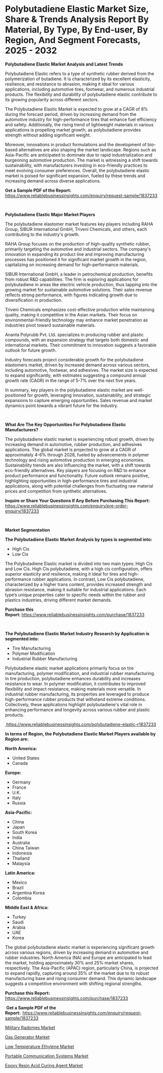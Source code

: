 <p><h1>Polybutadiene Elastic Market Size, Share & Trends Analysis Report By Material, By Type, By End-user, By Region, And Segment Forecasts, 2025 - 2032</h1></p><p><strong>Polybutadiene Elastic Market Analysis and Latest Trends</strong></p>
<p><p>Polybutadiene Elastic refers to a type of synthetic rubber derived from the polymerization of butadiene. It is characterized by its excellent elasticity, resilience, and resistance to abrasion, making it ideal for various applications, including automotive tires, footwear, and numerous industrial products. The flexibility and durability of polybutadiene elastic contribute to its growing popularity across different sectors.</p><p>The Polybutadiene Elastic Market is expected to grow at a CAGR of 8% during the forecast period, driven by increasing demand from the automotive industry for high-performance tires that enhance fuel efficiency and safety. Additionally, the rising trend of lightweight materials in various applications is propelling market growth, as polybutadiene provides strength without adding significant weight. </p><p>Moreover, innovations in product formulations and the development of bio-based alternatives are also shaping the market landscape. Regions such as Asia-Pacific are anticipated to dominate due to rapid industrialization and burgeoning automotive production. The market is witnessing a shift towards sustainability, with manufacturers investing in eco-friendly practices to meet evolving consumer preferences. Overall, the polybutadiene elastic market is poised for significant expansion, fueled by these trends and increasing demand across diverse applications.</p></p>
<p><strong>Get a Sample PDF of the Report:&nbsp;</strong> <a href="https://www.reliablebusinessinsights.com/enquiry/request-sample/1837233?utm_campaign=1091&utm_medium=2&utm_source=Github&utm_content=ia&utm_term=03022025&utm_id=polybutadiene-elastic">https://www.reliablebusinessinsights.com/enquiry/request-sample/1837233</a></p>
<p>&nbsp;</p>
<p><strong>Polybutadiene Elastic Major Market Players</strong></p>
<p><p>The polybutadiene elastomer market features key players including RAHA Group, SIBUR International GmbH, Triveni Chemicals, and others, each contributing to the industry's growth. </p><p>RAHA Group focuses on the production of high-quality synthetic rubber, primarily targeting the automotive and industrial sectors. The company's innovation in expanding its product line and improving manufacturing processes has positioned it for significant market growth in the region, capitalizing on increasing demand for high-performance materials.</p><p>SIBUR International GmbH, a leader in petrochemical production, benefits from robust R&D capabilities. The firm is exploring applications for polybutadiene in areas like electric vehicle production, thus tapping into the growing market for sustainable automotive solutions. Their sales revenue reflects strong performance, with figures indicating growth due to diversification in production.</p><p>Triveni Chemicals emphasizes cost-effective production while maintaining quality, making it competitive in the Asian markets. Their focus on environmental-friendly technology may enhance market penetration as industries pivot toward sustainable materials.</p><p>Ananta Polyrubb Pvt. Ltd. specializes in producing rubber and plastic compounds, with an expansion strategy that targets both domestic and international markets. Their commitment to innovation suggests a favorable outlook for future growth.</p><p>Industry forecasts project considerable growth for the polybutadiene elastomers market, driven by increased demand across various sectors, including automotive, footwear, and adhesives. The market size is expected to expand significantly, with estimates suggesting a compound annual growth rate (CAGR) in the range of 5-7% over the next five years.</p><p>In summary, key players in the polybutadiene elastic market are well-positioned for growth, leveraging innovation, sustainability, and strategic expansions to capture emerging opportunities. Sales revenue and market dynamics point towards a vibrant future for the industry.</p></p>
<p>&nbsp;</p>
<p><strong>What Are The Key Opportunities For Polybutadiene Elastic Manufacturers?</strong></p>
<p><p>The polybutadiene elastic market is experiencing robust growth, driven by increasing demand in automotive, rubber production, and adhesives applications. The global market is projected to grow at a CAGR of approximately 4-6% through 2028, fueled by advancements in polymer technology and rising automotive production in emerging economies. Sustainability trends are also influencing the market, with a shift towards eco-friendly alternatives. Key players are focusing on R&D to enhance product performance and functionality. Future outlook remains positive, highlighting opportunities in high-performance tires and industrial applications, along with potential challenges from fluctuating raw material prices and competition from synthetic alternatives.</p></p>
<p><strong>Inquire or Share Your Questions If Any Before Purchasing This Report:</strong> <a href="https://www.reliablebusinessinsights.com/enquiry/pre-order-enquiry/1837233?utm_campaign=1091&utm_medium=2&utm_source=Github&utm_content=ia&utm_term=03022025&utm_id=polybutadiene-elastic">https://www.reliablebusinessinsights.com/enquiry/pre-order-enquiry/1837233</a></p>
<p>&nbsp;</p>
<p><strong>Market Segmentation</strong></p>
<p><strong>The Polybutadiene Elastic Market Analysis by types is segmented into:</strong></p>
<p><ul><li>High Cis</li><li>Low Cis</li></ul></p>
<p><p>The Polybutadiene Elastic market is divided into two main types: High Cis and Low Cis. High Cis polybutadiene, with a high cis configuration, offers superior elasticity and resilience, making it ideal for tires and high-performance rubber applications. In contrast, Low Cis polybutadiene, characterized by a higher trans content, provides increased strength and abrasion resistance, making it suitable for industrial applications. Each type’s unique properties cater to specific needs within the rubber and plastics industries, driving different market demands.</p></p>
<p><strong>Purchase this Report:&nbsp;</strong><a href="https://www.reliablebusinessinsights.com/purchase/1837233?utm_campaign=1091&utm_medium=2&utm_source=Github&utm_content=ia&utm_term=03022025&utm_id=polybutadiene-elastic">https://www.reliablebusinessinsights.com/purchase/1837233</a></p>
<p>&nbsp;</p>
<p><strong>The Polybutadiene Elastic Market Industry Research by Application is segmented into:</strong></p>
<p><ul><li>Tire Manufacturing</li><li>Polymer Modification</li><li>Industrial Rubber Manufacturing</li></ul></p>
<p><p>Polybutadiene elastic market applications primarily focus on tire manufacturing, polymer modification, and industrial rubber manufacturing. In tire production, polybutadiene enhances durability and increases resistance to wear. In polymer modification, it contributes to improved flexibility and impact resistance, making materials more versatile. In industrial rubber manufacturing, its properties are leveraged to produce high-performance rubber products that withstand extreme conditions. Collectively, these applications highlight polybutadiene's vital role in enhancing performance and longevity across various rubber and plastic products.</p></p>
<p><a href="https://www.reliablebusinessinsights.com/polybutadiene-elastic-r1837233?utm_campaign=1091&utm_medium=2&utm_source=Github&utm_content=ia&utm_term=03022025&utm_id=polybutadiene-elastic">&nbsp;https://www.reliablebusinessinsights.com/polybutadiene-elastic-r1837233</a></p>
<p><strong>In terms of Region, the Polybutadiene Elastic Market Players available by Region are:</strong></p>
<p>
    <p> <strong> North America: </strong>
        <ul>
            <li>United States</li>
            <li>Canada</li>
        </ul>
        </p> 
    <p> <strong> Europe: </strong>
        <ul>
            <li>Germany</li>
            <li>France</li>
            <li>U.K.</li>
            <li>Italy</li>
            <li>Russia</li>
        </ul>
        </p> 
    <p> <strong> Asia-Pacific: </strong>
        <ul>
            <li>China</li>
            <li>Japan</li>
            <li>South Korea</li>
            <li>India</li>
            <li>Australia</li>
            <li>China Taiwan</li>
            <li>Indonesia</li>
            <li>Thailand</li>
            <li>Malaysia</li>
        </ul>
        </p> 
    <p> <strong> Latin America: </strong>
        <ul>
            <li>Mexico</li>
            <li>Brazil</li>
            <li>Argentina Korea</li>
            <li>Colombia</li>
        </ul>
        </p> 
    <p> <strong> Middle East & Africa: </strong>
        <ul>
            <li>Turkey</li>
            <li>Saudi</li>
            <li>Arabia</li>
            <li>UAE</li>
            <li>Korea</li>
        </ul>
    </p>
    </p>
<p><p>The global polybutadiene elastic market is experiencing significant growth across various regions, driven by increasing demand in automotive and rubber industries. North America (NA) and Europe are anticipated to lead the market, holding approximately 30% and 25% market shares, respectively. The Asia-Pacific (APAC) region, particularly China, is projected to expand rapidly, capturing around 35% of the market due to its robust manufacturing base and rising consumer demand. This dynamic landscape suggests a competitive environment with shifting regional strengths.</p></p>
<p><strong>Purchase this Report: </strong><a href="https://www.reliablebusinessinsights.com/purchase/1837233?utm_campaign=1091&utm_medium=2&utm_source=Github&utm_content=ia&utm_term=03022025&utm_id=polybutadiene-elastic">https://www.reliablebusinessinsights.com/purchase/1837233</a></p>
<p>&nbsp;<strong>Get a Sample PDF of the Report:&nbsp;&nbsp;</strong><a href="https://www.reliablebusinessinsights.com/enquiry/request-sample/1837233?utm_campaign=1091&utm_medium=2&utm_source=Github&utm_content=ia&utm_term=03022025&utm_id=polybutadiene-elastic">https://www.reliablebusinessinsights.com/enquiry/request-sample/1837233</a></p>
<p><strong></strong></p>
<p><p><a href="https://www.linkedin.com/pulse/exploring-growth-potential-military-radomes-market-key-insights-zp5rf?utm_campaign=1091&utm_medium=2&utm_source=Github&utm_content=ia&utm_term=03022025&utm_id=polybutadiene-elastic">Military Radomes Market</a></p><p><a href="https://www.linkedin.com/pulse/gas-generator-market-size-trends-148-growth-forecast-from-nlsxe?utm_campaign=1091&utm_medium=2&utm_source=Github&utm_content=ia&utm_term=03022025&utm_id=polybutadiene-elastic">Gas Generator Market</a></p><p><a href="https://github.com/ahmalaloanne/Market-Research-Report-List-1/blob/main/low-temperature-ethylene-market.md?utm_campaign=1091&utm_medium=2&utm_source=Github&utm_content=ia&utm_term=03022025&utm_id=polybutadiene-elastic">Low Temperature Ethylene Market</a></p><p><a href="https://www.linkedin.com/pulse/portable-communication-systems-market-research-sales-establishments-3bofe?utm_campaign=1091&utm_medium=2&utm_source=Github&utm_content=ia&utm_term=03022025&utm_id=polybutadiene-elastic">Portable Communication Systems Market</a></p><p><a href="https://github.com/njockebogris/Market-Research-Report-List-1/blob/main/epoxy-resin-acid-curing-agent-market.md?utm_campaign=1091&utm_medium=2&utm_source=Github&utm_content=ia&utm_term=03022025&utm_id=polybutadiene-elastic">Epoxy Resin Acid Curing Agent Market</a></p></p>
